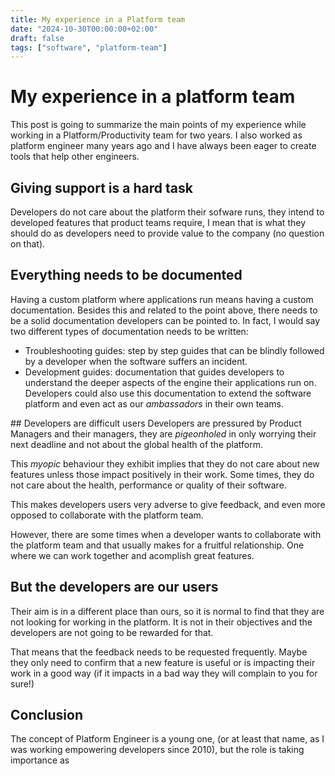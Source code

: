 ```yaml
---
title: My experience in a Platform team
date: "2024-10-30T00:00:00+02:00"
draft: false
tags: ["software", "platform-team"]
---
```


# My experience in a platform team
This post is going to summarize the main points of
my experience while working in a
Platform/Productivity team for two years. I also worked
as platform engineer many years ago and I have always been eager
to create tools that help other engineers.

## Giving support is a hard task
Developers do not care about the platform their sofware runs,
they intend to developed features that product teams require, I mean
that is what they should do as developers need to provide value to the
company (no question on that).

## Everything needs to be documented
Having a custom platform where applications run means having
a custom documentation. Besides this and related to the point
above, there needs to be a solid documentation developers
can be pointed to. In fact, I would say two different types
of documentation needs to be written:

- Troubleshooting guides: step by step guides that can be blindly followed
by a developer when the software suffers an incident.
- Development guides: documentation that guides developers to understand the
deeper aspects of the engine their applications run on. Developers could
also use this documentation to extend the software platform and even act
as our *ambassadors* in their own teams.

## Developers are difficult users
Developers are pressured by Product Managers and their managers,
they are *pigeonholed* in only worrying their next deadline and
not about the global health of the platform.

This *myopic* behaviour they exhibit implies that they do not care
about new features unless those impact positively in their work.
Some times, they do not care about the health, performance or
quality of their software.

This makes developers users very adverse to give feedback, and
even more opposed to collaborate with the platform team.

However, there are some times when a developer wants to collaborate
with the platform team and that usually makes for a fruitful relationship.
One where we can work together and acomplish great features.

## But the developers are our users

Their aim is in a different place than ours, so it is normal to find
that they are not looking for working in the platform. It is not in their
objectives and the developers are not going to be rewarded for that.

That means that the feedback needs to be requested frequently. Maybe they only
need to confirm that a new feature is useful or is impacting their work in a
good way (if it impacts in a bad way they will complain to you for sure!)

## Conclusion
The concept of Platform Engineer is a young one, (or at least that name,
as I was working empowering developers since 2010), but the role is taking
importance as
